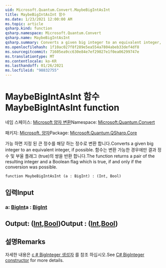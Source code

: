 ```yaml
---
uid: Microsoft.Quantum.Convert.MaybeBigIntAsInt
title: MaybeBigIntAsInt 함수
ms.date: 1/23/2021 12:00:00 AM
ms.topic: article
qsharp.kind: function
qsharp.namespace: Microsoft.Quantum.Convert
qsharp.name: MaybeBigIntAsInt
qsharp.summary: Converts a given big integer to an equivalent integer, if possible. The function returns a pair of the resulting integer and a Boolean flag which is true, if and only if the conversion was possible.
ms.openlocfilehash: 1f10ac027f8f289e5ea554a7804abeb33def4df8
ms.sourcegitcommit: 71605ea9cc630e84e7ef29027e1f0ea06299747e
ms.translationtype: MT
ms.contentlocale: ko-KR
ms.lasthandoff: 01/26/2021
ms.locfileid: "98832755"
---
```

# <a name="maybebigintasint-function"></a><span data-ttu-id="7f3e8-102">MaybeBigIntAsInt 함수</span><span class="sxs-lookup"><span data-stu-id="7f3e8-102">MaybeBigIntAsInt function</span></span>

<span data-ttu-id="7f3e8-103">네임 스페이스: [Microsoft 양자 변환](xref:Microsoft.Quantum.Convert)</span><span class="sxs-lookup"><span data-stu-id="7f3e8-103">Namespace: [Microsoft.Quantum.Convert](xref:Microsoft.Quantum.Convert)</span></span>

<span data-ttu-id="7f3e8-104">패키지: [Microsoft. 양자](https://nuget.org/packages/Microsoft.Quantum.QSharp.Core)</span><span class="sxs-lookup"><span data-stu-id="7f3e8-104">Package: [Microsoft.Quantum.QSharp.Core](https://nuget.org/packages/Microsoft.Quantum.QSharp.Core)</span></span>


<span data-ttu-id="7f3e8-105">가능 하면 지정 된 큰 정수를 해당 하는 정수로 변환 합니다.</span><span class="sxs-lookup"><span data-stu-id="7f3e8-105">Converts a given big integer to an equivalent integer, if possible.</span></span>
<span data-ttu-id="7f3e8-106">함수는 변환 가능한 경우에만 결과 정수 및 부울 플래그 (true)의 쌍을 반환 합니다.</span><span class="sxs-lookup"><span data-stu-id="7f3e8-106">The function returns a pair of the resulting integer and a Boolean flag which is true, if and only if the conversion was possible.</span></span>

```qsharp
function MaybeBigIntAsInt (a : BigInt) : (Int, Bool)
```


## <a name="input"></a><span data-ttu-id="7f3e8-107">입력</span><span class="sxs-lookup"><span data-stu-id="7f3e8-107">Input</span></span>

### <a name="a--bigint"></a><span data-ttu-id="7f3e8-108">a: [BigInt](xref:microsoft.quantum.lang-ref.bigint)</span><span class="sxs-lookup"><span data-stu-id="7f3e8-108">a : [BigInt](xref:microsoft.quantum.lang-ref.bigint)</span></span>





## <a name="output--intbool"></a><span data-ttu-id="7f3e8-109">Output: ([Int](xref:microsoft.quantum.lang-ref.int),[Bool](xref:microsoft.quantum.lang-ref.bool))</span><span class="sxs-lookup"><span data-stu-id="7f3e8-109">Output : ([Int](xref:microsoft.quantum.lang-ref.int),[Bool](xref:microsoft.quantum.lang-ref.bool))</span></span>



## <a name="remarks"></a><span data-ttu-id="7f3e8-110">설명</span><span class="sxs-lookup"><span data-stu-id="7f3e8-110">Remarks</span></span>

<span data-ttu-id="7f3e8-111">자세한 내용은 [c # BigInteger 생성자](https://docs.microsoft.com/dotnet/api/system.numerics.biginteger.-ctor?view=netframework-4.7.2#System_Numerics_BigInteger__ctor_System_Int64_) 를 참조 하십시오.</span><span class="sxs-lookup"><span data-stu-id="7f3e8-111">See [C# BigInteger constructor](https://docs.microsoft.com/dotnet/api/system.numerics.biginteger.-ctor?view=netframework-4.7.2#System_Numerics_BigInteger__ctor_System_Int64_) for more details.</span></span>